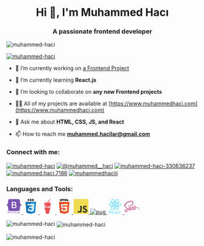<h1 align="center">Hi 👋, I'm Muhammed Hacı</h1>
<h3 align="center">A passionate frontend developer</h3>

<p align="left"> <img src="https://komarev.com/ghpvc/?username=muhammed-haci&label=Profile%20views&color=0e75b6&style=flat" alt="muhammed-haci" /> </p>

<p align="left"> <a href="https://github.com/ryo-ma/github-profile-trophy"><img src="https://github-profile-trophy.vercel.app/?username=muhammed-haci" alt="muhammed-haci" /></a> </p>

- 🔭 I’m currently working on [a Frontend Project](https://muhammed-haci.github.io/piramit/index.html)

- 🌱 I’m currently learning **React.js**

- 👯 I’m looking to collaborate on **any new Frontend projects**

- 👨‍💻 All of my projects are available at [https://www.muhammedhaci.com](https://www.muhammedhaci.com)

- 💬 Ask me about **HTML, CSS, JS, and React**

- 📫 How to reach me **muhammed.hacilar@gmail.com**

<h3 align="left">Connect with me:</h3>
<p align="left">
<a href="https://codepen.io/muhammed-haci" target="blank"><img align="center" src="https://raw.githubusercontent.com/rahuldkjain/github-profile-readme-generator/master/src/images/icons/Social/codepen.svg" alt="muhammed-haci" height="30" width="40" /></a>
<a href="https://twitter.com/@muhammed__haci" target="blank"><img align="center" src="https://raw.githubusercontent.com/rahuldkjain/github-profile-readme-generator/master/src/images/icons/Social/twitter.svg" alt="@muhammed__haci" height="30" width="40" /></a>
<a href="https://linkedin.com/in/muhammed-hacı-330636237" target="blank"><img align="center" src="https://raw.githubusercontent.com/rahuldkjain/github-profile-readme-generator/master/src/images/icons/Social/linked-in-alt.svg" alt="muhammed-hacı-330636237" height="30" width="40" /></a>
<a href="https://fb.com/muhammed.haci.7186" target="blank"><img align="center" src="https://raw.githubusercontent.com/rahuldkjain/github-profile-readme-generator/master/src/images/icons/Social/facebook.svg" alt="muhammed.haci.7186" height="30" width="40" /></a>
<a href="https://instagram.com/muhammedhaciii" target="blank"><img align="center" src="https://raw.githubusercontent.com/rahuldkjain/github-profile-readme-generator/master/src/images/icons/Social/instagram.svg" alt="muhammedhaciii" height="30" width="40" /></a>
</p>

<h3 align="left">Languages and Tools:</h3>
<p align="left"> <a href="https://getbootstrap.com" target="_blank" rel="noreferrer"> <img src="https://raw.githubusercontent.com/devicons/devicon/master/icons/bootstrap/bootstrap-plain-wordmark.svg" alt="bootstrap" width="40" height="40"/> </a> <a href="https://www.w3schools.com/css/" target="_blank" rel="noreferrer"> <img src="https://raw.githubusercontent.com/devicons/devicon/master/icons/css3/css3-original-wordmark.svg" alt="css3" width="40" height="40"/> </a> <a href="https://gulpjs.com" target="_blank" rel="noreferrer"> <img src="https://raw.githubusercontent.com/devicons/devicon/master/icons/gulp/gulp-plain.svg" alt="gulp" width="40" height="40"/> </a> <a href="https://www.w3.org/html/" target="_blank" rel="noreferrer"> <img src="https://raw.githubusercontent.com/devicons/devicon/master/icons/html5/html5-original-wordmark.svg" alt="html5" width="40" height="40"/> </a> <a href="https://developer.mozilla.org/en-US/docs/Web/JavaScript" target="_blank" rel="noreferrer"> <img src="https://raw.githubusercontent.com/devicons/devicon/master/icons/javascript/javascript-original.svg" alt="javascript" width="40" height="40"/> </a> <a href="https://pugjs.org" target="_blank" rel="noreferrer"> <img src="https://cdn.worldvectorlogo.com/logos/pug.svg" alt="pug" width="40" height="40"/> </a> <a href="https://reactjs.org/" target="_blank" rel="noreferrer"> <img src="https://raw.githubusercontent.com/devicons/devicon/master/icons/react/react-original-wordmark.svg" alt="react" width="40" height="40"/> </a> <a href="https://sass-lang.com" target="_blank" rel="noreferrer"> <img src="https://raw.githubusercontent.com/devicons/devicon/master/icons/sass/sass-original.svg" alt="sass" width="40" height="40"/> </a> </p>

<p><img align="left" src="https://github-readme-stats.vercel.app/api/top-langs?username=muhammed-haci&show_icons=true&locale=en&layout=compact" alt="muhammed-haci" /></p>

<p>&nbsp;<img align="center" src="https://github-readme-stats.vercel.app/api?username=muhammed-haci&show_icons=true&locale=en" alt="muhammed-haci" /></p>

<p><img align="center" src="https://github-readme-streak-stats.herokuapp.com/?user=muhammed-haci&" alt="muhammed-haci" /></p>
